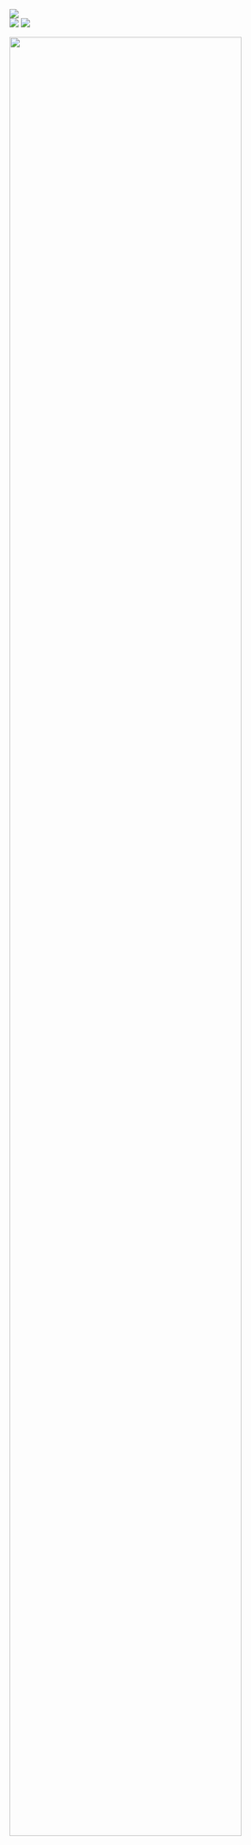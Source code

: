![](https://github-readme-stats.vercel.app/api?username=pdrajan&theme=radical&hide_border=true&include_all_commits=true&show_icons=true&rank_icon=github&count_private=true)<br/>
![](https://github-readme-stats.vercel.app/api/top-langs/?username=pdrajan&layout=pie&theme=radical&hide_border=true)
![](https://github-readme-streak-stats.herokuapp.com/?user=pdrajan&theme=radical&hide_border=true)<br/>


<img width="90%" src="https://wakatime.com/share/@pdrajan/7586139e-cddb-47f8-bc96-c19912534f4b.svg" />


